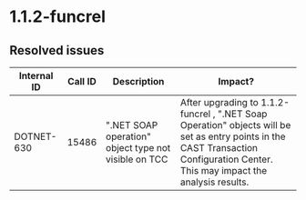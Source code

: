# 1.1.2-funcrel

## Resolved issues

| Internal ID | Call ID | Description | Impact? |
| ----------- | ------- | ----------- | ------- |
| DOTNET-630 | 15486 | ".NET SOAP  operation" object type not visible on TCC | After upgrading to 1.1.2-funcrel , ".NET Soap Operation" objects will be set as entry points in the CAST Transaction Configuration Center. This may impact the analysis results. |

